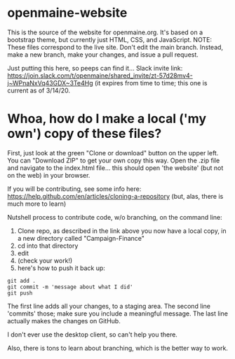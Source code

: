 # openmaine-website
This is the source of the website for openmaine.org. It's based on a bootstrap theme, but currently just HTML, CSS, and JavaScript. NOTE: These files correspond to the live site. Don't edit the main branch. Instead, make a new branch, make your changes, and issue a pull request.


Just putting this here, so peeps can find it... Slack invite link: https://join.slack.com/t/openmaine/shared_invite/zt-57d28mv4-j~WPnaNxVq43GDX~3Te4Hg
(it expires from time to time; this one is current as of 3/14/20.


# Whoa, how do I make a local ('my own') copy of these files?

First, just look at the green "Clone or download" button on the upper
left. You can "Download ZIP" to get your own copy this way. Open the .zip file
and navigate to the index.html file... this should open 'the website' (but
not on the web) in your browser.

If you will be contributing, see some info here:
https://help.github.com/en/articles/cloning-a-repository
(but, alas, there is much more to learn)

Nutshell process to contribute code, w/o branching, on the command line:
1. Clone repo, as described in the link above
  you now have a local copy, in a new directory called
	"Campaign-Finance" 
2. cd into that directory
3. edit
4. (check your work!)
5. here's how to push it back up:
```
git add .
git commit -m 'message about what I did'
git push
```

The first line adds all your changes, to a staging area.
The second line 'commits' those; make sure you include a meaningful message.
The last line actually makes the changes on GitHub.

I don't ever use the desktop client, so can't help you there.

Also, there is tons to learn about branching, which is the better way to
work.
